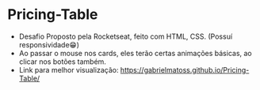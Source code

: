# Pricing-Table

* Desafio Proposto pela Rocketseat, feito com HTML, CSS. (Possuí responsividade😁)
* Ao passar o mouse nos cards, eles terão certas animações básicas, ao clicar nos botões também.
* Link para melhor visualização: https://gabrielmatoss.github.io/Pricing-Table/
